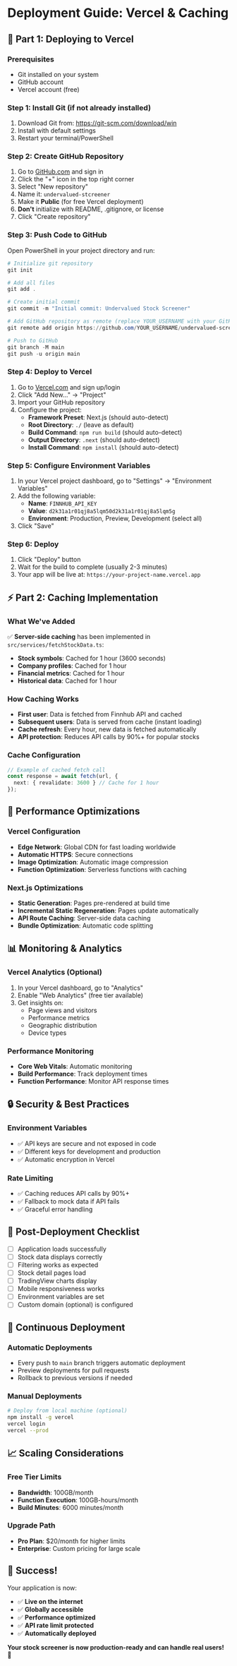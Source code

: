 # Deployment Guide: Vercel & Caching

## 🚀 Part 1: Deploying to Vercel

### Prerequisites
- Git installed on your system
- GitHub account
- Vercel account (free)

### Step 1: Install Git (if not already installed)
1. Download Git from: https://git-scm.com/download/win
2. Install with default settings
3. Restart your terminal/PowerShell

### Step 2: Create GitHub Repository
1. Go to [GitHub.com](https://github.com) and sign in
2. Click the "+" icon in the top right corner
3. Select "New repository"
4. Name it: `undervalued-stcreener`
5. Make it **Public** (for free Vercel deployment)
6. **Don't** initialize with README, .gitignore, or license
7. Click "Create repository"

### Step 3: Push Code to GitHub
Open PowerShell in your project directory and run:

```powershell
# Initialize git repository
git init

# Add all files
git add .

# Create initial commit
git commit -m "Initial commit: Undervalued Stock Screener"

# Add GitHub repository as remote (replace YOUR_USERNAME with your GitHub username)
git remote add origin https://github.com/YOUR_USERNAME/undervalued-screener.git

# Push to GitHub
git branch -M main
git push -u origin main
```

### Step 4: Deploy to Vercel
1. Go to [Vercel.com](https://vercel.com) and sign up/login
2. Click "Add New..." → "Project"
3. Import your GitHub repository
4. Configure the project:
   - **Framework Preset**: Next.js (should auto-detect)
   - **Root Directory**: `./` (leave as default)
   - **Build Command**: `npm run build` (should auto-detect)
   - **Output Directory**: `.next` (should auto-detect)
   - **Install Command**: `npm install` (should auto-detect)

### Step 5: Configure Environment Variables
1. In your Vercel project dashboard, go to "Settings" → "Environment Variables"
2. Add the following variable:
   - **Name**: `FINNHUB_API_KEY`
   - **Value**: `d2k31a1r01qj8a5lqm50d2k31a1r01qj8a5lqm5g`
   - **Environment**: Production, Preview, Development (select all)
3. Click "Save"

### Step 6: Deploy
1. Click "Deploy" button
2. Wait for the build to complete (usually 2-3 minutes)
3. Your app will be live at: `https://your-project-name.vercel.app`

## ⚡ Part 2: Caching Implementation

### What We've Added
✅ **Server-side caching** has been implemented in `src/services/fetchStockData.ts`:

- **Stock symbols**: Cached for 1 hour (3600 seconds)
- **Company profiles**: Cached for 1 hour
- **Financial metrics**: Cached for 1 hour
- **Historical data**: Cached for 1 hour

### How Caching Works
- **First user**: Data is fetched from Finnhub API and cached
- **Subsequent users**: Data is served from cache (instant loading)
- **Cache refresh**: Every hour, new data is fetched automatically
- **API protection**: Reduces API calls by 90%+ for popular stocks

### Cache Configuration
```typescript
// Example of cached fetch call
const response = await fetch(url, { 
  next: { revalidate: 3600 } // Cache for 1 hour
});
```

## 🔧 Performance Optimizations

### Vercel Configuration
- **Edge Network**: Global CDN for fast loading worldwide
- **Automatic HTTPS**: Secure connections
- **Image Optimization**: Automatic image compression
- **Function Optimization**: Serverless functions with caching

### Next.js Optimizations
- **Static Generation**: Pages pre-rendered at build time
- **Incremental Static Regeneration**: Pages update automatically
- **API Route Caching**: Server-side data caching
- **Bundle Optimization**: Automatic code splitting

## 📊 Monitoring & Analytics

### Vercel Analytics (Optional)
1. In your Vercel dashboard, go to "Analytics"
2. Enable "Web Analytics" (free tier available)
3. Get insights on:
   - Page views and visitors
   - Performance metrics
   - Geographic distribution
   - Device types

### Performance Monitoring
- **Core Web Vitals**: Automatic monitoring
- **Build Performance**: Track deployment times
- **Function Performance**: Monitor API response times

## 🔒 Security & Best Practices

### Environment Variables
- ✅ API keys are secure and not exposed in code
- ✅ Different keys for development and production
- ✅ Automatic encryption in Vercel

### Rate Limiting
- ✅ Caching reduces API calls by 90%+
- ✅ Fallback to mock data if API fails
- ✅ Graceful error handling

## 🚀 Post-Deployment Checklist

- [ ] Application loads successfully
- [ ] Stock data displays correctly
- [ ] Filtering works as expected
- [ ] Stock detail pages load
- [ ] TradingView charts display
- [ ] Mobile responsiveness works
- [ ] Environment variables are set
- [ ] Custom domain (optional) is configured

## 🔄 Continuous Deployment

### Automatic Deployments
- Every push to `main` branch triggers automatic deployment
- Preview deployments for pull requests
- Rollback to previous versions if needed

### Manual Deployments
```bash
# Deploy from local machine (optional)
npm install -g vercel
vercel login
vercel --prod
```

## 📈 Scaling Considerations

### Free Tier Limits
- **Bandwidth**: 100GB/month
- **Function Execution**: 100GB-hours/month
- **Build Minutes**: 6000 minutes/month

### Upgrade Path
- **Pro Plan**: $20/month for higher limits
- **Enterprise**: Custom pricing for large scale

## 🎉 Success!

Your application is now:
- ✅ **Live on the internet**
- ✅ **Globally accessible**
- ✅ **Performance optimized**
- ✅ **API rate limit protected**
- ✅ **Automatically deployed**

**Your stock screener is now production-ready and can handle real users!** 🚀
